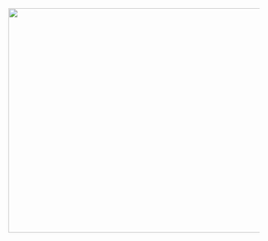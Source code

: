 <img src="https://media.giphy.com/media/3og0IQCfsZXScpvKhi/giphy-downsized.gif" width="700" height="450" align="center" />


<!--

- 🔭 I’m currently working on ...
- 🌱 I’m currently learning ...
- 👯 I’m looking to collaborate on ...
- 🤔 I’m looking for help with ...
- 💬 Ask me about ...
- 📫 How to reach me: ...
- 😄 Pronouns: ...
- ⚡ Fun fact: ...
-->
